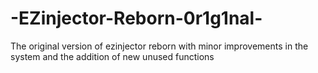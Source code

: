 # -EZinjector-Reborn-0r1g1nal-
The original version of ezinjector reborn with minor improvements in the system and the addition of new unused functions

